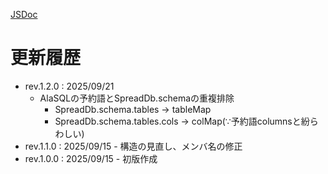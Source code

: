 [JSDoc](doc/index.html)

# 更新履歴

- rev.1.2.0 : 2025/09/21
  - AlaSQLの予約語とSpreadDb.schemaの重複排除
    - SpreadDb.schema.tables -> tableMap
    - SpreadDb.schema.tables.cols -> colMap(∵予約語columnsと紛らわしい)
- rev.1.1.0 : 2025/09/15 - 構造の見直し、メンバ名の修正
- rev.1.0.0 : 2025/09/15 - 初版作成
